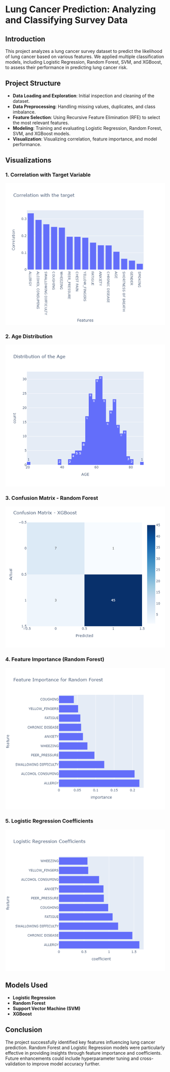 # Lung Cancer Prediction: Analyzing and Classifying Survey Data

## Introduction

This project analyzes a lung cancer survey dataset to predict the likelihood of lung cancer based on various features. We applied multiple classification models, including Logistic Regression, Random Forest, SVM, and XGBoost, to assess their performance in predicting lung cancer risk.

## Project Structure

- **Data Loading and Exploration**: Initial inspection and cleaning of the dataset.
- **Data Preprocessing**: Handling missing values, duplicates, and class imbalance.
- **Feature Selection**: Using Recursive Feature Elimination (RFE) to select the most relevant features.
- **Modeling**: Training and evaluating Logistic Regression, Random Forest, SVM, and XGBoost models.
- **Visualization**: Visualizing correlation, feature importance, and model performance.

## Visualizations

### 1. Correlation with Target Variable
![Correlation with Target Variable](images/corr.png)

### 2. Age Distribution
![Age Distribution](images/age.png)

### 3. Confusion Matrix - Random Forest
![Confusion Matrix - Random Forest](images/cm.png)

### 4. Feature Importance (Random Forest)
![Feature Importance (Random Forest)](images/fi.png)

### 5. Logistic Regression Coefficients
![Logistic Regression Coefficients](images/lr.png)

## Models Used

- **Logistic Regression**
- **Random Forest**
- **Support Vector Machine (SVM)**
- **XGBoost**

## Conclusion

The project successfully identified key features influencing lung cancer prediction. Random Forest and Logistic Regression models were particularly effective in providing insights through feature importance and coefficients. Future enhancements could include hyperparameter tuning and cross-validation to improve model accuracy further.
